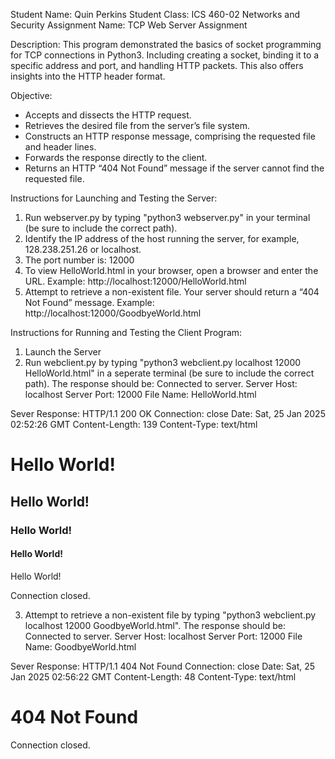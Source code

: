 Student Name: Quin Perkins
Student Class: ICS 460-02 Networks and Security
Assignment Name: TCP Web Server Assignment


Description: This program demonstrated the basics of socket programming for TCP connections in Python3. Including creating a socket, binding it to a specific address and port, and handling HTTP packets. This also offers insights into the HTTP header format.


Objective:   
- Accepts and dissects the HTTP request.     
- Retrieves the desired file from the server’s file system.   
- Constructs an HTTP response message, comprising the requested file and header lines.
- Forwards the response directly to the client.
- Returns an HTTP “404 Not Found” message if the server cannot find the requested file.


Instructions for Launching and Testing the Server:
1. Run webserver.py by typing "python3 webserver.py" in your terminal (be sure to include the correct path).
2. Identify the IP address of the host running the server, for example, 128.238.251.26 or localhost.
3. The port number is: 12000
3. To view HelloWorld.html in your browser, open a browser and enter the URL. Example: http://localhost:12000/HelloWorld.html
4. Attempt to retrieve a non-existent file. Your server should return a “404 Not Found” message. Example: http://localhost:12000/GoodbyeWorld.html


Instructions for Running and Testing the Client Program:
1. Launch the Server
2. Run webclient.py by typing "python3 webclient.py localhost 12000 HelloWorld.html" in a seperate terminal (be sure to include the correct path). The response should be:
  Connected to server.
  Server Host: localhost
  Server Port: 12000
  File Name: HelloWorld.html

  Sever Response: HTTP/1.1 200 OK
  Connection: close
  Date: Sat, 25 Jan 2025 02:52:26 GMT
  Content-Length: 139
  Content-Type: text/html

  <html>
  <body>

  <h1>Hello World!</h1>
  <h2>Hello World!</h2>
  <h3>Hello World!</h3>
  <h4>Hello World!</h4>
  <p>Hello World!</p>

  </body>
  </html>

  Connection closed.

3. Attempt to retrieve a non-existent file by typing "python3 webclient.py localhost 12000 GoodbyeWorld.html". The response should be:
  Connected to server.
  Server Host: localhost
  Server Port: 12000
  File Name: GoodbyeWorld.html

  Sever Response: HTTP/1.1 404 Not Found
  Connection: close
  Date: Sat, 25 Jan 2025 02:56:22 GMT
  Content-Length: 48
  Content-Type: text/html

  <html><body><h1>404 Not Found</h1></body></html>
  Connection closed.
